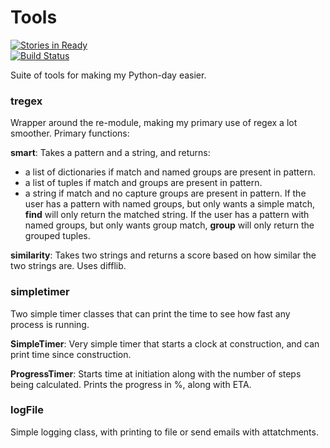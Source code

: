 # Tools
[![Stories in Ready](https://badge.waffle.io/tobiasli/Tools.svg?label=ready&title=backlog)](http://waffle.io/tobiasli/Tools)<br/>
[![Build Status](https://travis-ci.org/tobiasli/Tools.svg?branch=master)](https://travis-ci.org/tobiasli/Tools)

Suite of tools for making my Python-day easier.

### tregex
Wrapper around the re-module, making my primary use of regex a lot smoother. Primary functions:

<b>smart</b>: Takes a pattern and a string, and returns:
- a list of dictionaries if match and named groups are present in pattern.
- a list of tuples if match and groups are present in pattern.
- a string if match and no capture groups are present in pattern.
If the user has a pattern with named groups, but only wants a simple match, <b>find</b> will only return the matched string. If the user has a pattern with named groups, but only wants group match, <b>group</b> will only return the grouped tuples.

<b>similarity</b>: Takes two strings and returns a score based on how similar the two strings are. Uses difflib.

### simpletimer
Two simple timer classes that can print the time to see how fast any process is running.

<b>SimpleTimer</b>: Very simple timer that starts a clock at construction, and can print time since construction.

<b>ProgressTimer</b>: Starts time at initiation along with the number of steps being calculated. Prints the progress in %, along with ETA.

### logFile
Simple logging class, with printing to file or send emails with attatchments.
